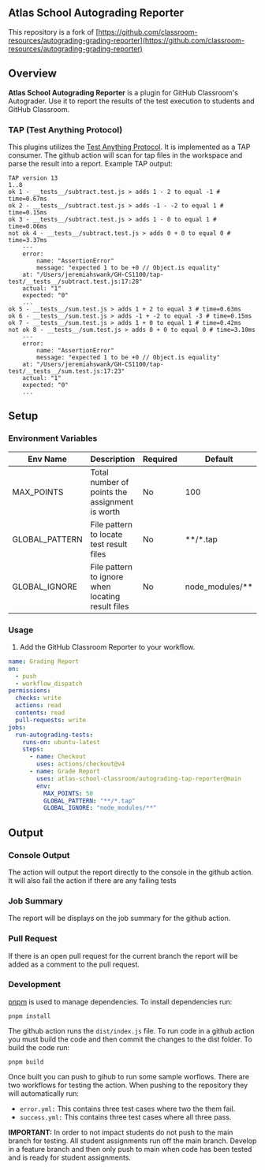 ## Atlas School Autograding Reporter

This repository is a fork of [https://github.com/classroom-resources/autograding-grading-reporter](https://github.com/classroom-resources/autograding-grading-reporter)

## Overview

**Atlas School Autograding Reporter** is a plugin for GitHub Classroom's Autograder. Use it to report the results of the test execution to students and GitHub Classroom.

### TAP (Test Anything Protocol)

This plugins utilizes the [Test Anything Protocol](https://testanything.org/). It is implemented as a TAP consumer. The github action will scan for tap files in the workspace and parse the result into a report. Example TAP output:

```
TAP version 13
1..8
ok 1 - __tests__/subtract.test.js > adds 1 - 2 to equal -1 # time=0.67ms
ok 2 - __tests__/subtract.test.js > adds -1 - -2 to equal 1 # time=0.15ms
ok 3 - __tests__/subtract.test.js > adds 1 - 0 to equal 1 # time=0.06ms
not ok 4 - __tests__/subtract.test.js > adds 0 + 0 to equal 0 # time=3.37ms
    ---
    error:
        name: "AssertionError"
        message: "expected 1 to be +0 // Object.is equality"
    at: "/Users/jeremiahswank/GH-CS1100/tap-test/__tests__/subtract.test.js:17:28"
    actual: "1"
    expected: "0"
    ...
ok 5 - __tests__/sum.test.js > adds 1 + 2 to equal 3 # time=0.63ms
ok 6 - __tests__/sum.test.js > adds -1 + -2 to equal -3 # time=0.15ms
ok 7 - __tests__/sum.test.js > adds 1 + 0 to equal 1 # time=0.42ms
not ok 8 - __tests__/sum.test.js > adds 0 + 0 to equal 0 # time=3.10ms
    ---
    error:
        name: "AssertionError"
        message: "expected 1 to be +0 // Object.is equality"
    at: "/Users/jeremiahswank/GH-CS1100/tap-test/__tests__/sum.test.js:17:23"
    actual: "1"
    expected: "0"
    ...
```

## Setup

### Environment Variables

| Env Name               | Description                                     | Required | Default |
| ---------------------- | ----------------------------------------------- | -------- | ------- |
| MAX_POINTS       | Total number of points the assignment is worth  | No       | 100     |
| GLOBAL_PATTERN | File pattern to locate test result files | No      |  **/*.tap  |
| GLOBAL_IGNORE | File pattern to ignore when locating result files | No      |  node_modules/**  |

### Usage

1. Add the GitHub Classroom Reporter to your workflow.

```yaml
name: Grading Report
on:
  - push
  - workflow_dispatch
permissions:
  checks: write
  actions: read
  contents: read
  pull-requests: write
jobs:
  run-autograding-tests:
    runs-on: ubuntu-latest
    steps:
      - name: Checkout
        uses: actions/checkout@v4
      - name: Grade Report
        uses: atlas-school-classroom/autograding-tap-reporter@main
        env:
          MAX_POINTS: 50
          GLOBAL_PATTERN: "**/*.tap"
          GLOBAL_IGNORE: "node_modules/**"
```

## Output

### Console Output

The action will output the report directly to the console in the github action. It will also fail the action if there are any failing tests

### Job Summary

The report will be displays on the job summary for the github action.

### Pull Request

If there is an open pull request for the current branch the report will be added as a comment to the pull request.

### Development

[pnpm](https://pnpm.io) is used to manage dependencies. To install dependencies run:
```
pnpm install
```

The github action runs the `dist/index.js` file. To run code in a github action you must build the code and then commit the changes to the dist folder. To build the code run:

```
pnpm build
```

Once built you can push to gihub to run some sample worflows. There are two workflows for testing the action. When pushing to the repository they will automatically run:
 * `error.yml:` This contains three test cases where two the them fail.
 * `success.yml:` This contains three test cases where all three pass.

**IMPORTANT:** In order to not impact students do not push to the main branch for testing. All student assignments run off the main branch. Develop in a feature branch and then only push to main when code has been tested and is ready for student assignments.

